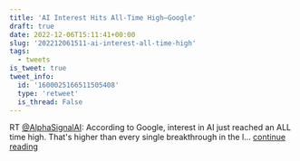 ```yaml
---
title: 'AI Interest Hits All-Time High—Google'
draft: true
date: 2022-12-06T15:11:41+00:00
slug: '202212061511-ai-interest-all-time-high'
tags:
  - tweets
is_tweet: true
tweet_info:
  id: '1600025166511505408'
  type: 'retweet'
  is_thread: False
---
```




RT [@AlphaSignalAI](https://x.com/AlphaSignalAI): According to Google, interest in AI just reached an ALL time high. That's higher than every single breakthrough in the l… [continue reading](https://x.com/sytelus/status/1600025166511505408)
